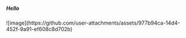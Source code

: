 <h5>Hello </h5>
<img>![image](https://github.com/user-attachments/assets/977b94ca-14d4-452f-9a91-ef608c8d702b)
</img>
